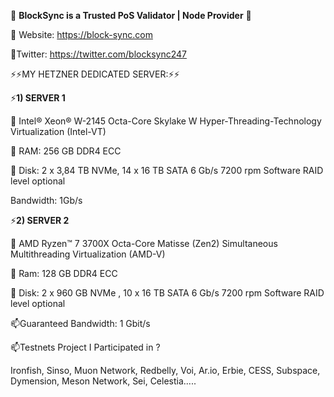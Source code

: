 👋 **BlockSync is a Trusted PoS Validator | Node Provider** 👋

🌱 Website: ​https://block-sync.com

👯Twitter: https://twitter.com/blocksync247

⚡⚡MY HETZNER DEDICATED SERVER:⚡⚡

⚡**1) SERVER 1**

💬 Intel® Xeon® W-2145
Octa-Core
Skylake W
Hyper-Threading-Technology
Virtualization (Intel-VT)

💬 RAM: 256 GB DDR4 ECC

💬 Disk: 2 x 3,84 TB NVMe,
14 x 16 TB
SATA 6 Gb/s 7200 rpm
Software RAID level optional

Bandwidth: 1Gb/s

⚡**2) SERVER 2**

💬 AMD Ryzen™ 7 3700X
Octa-Core
Matisse (Zen2)
Simultaneous Multithreading
Virtualization (AMD-V)

💬 Ram: 128 GB DDR4 ECC

💬 Disk: 2 x 960 GB NVMe , 
10 x 16 TB
SATA 6 Gb/s 7200 rpm
Software RAID level optional

📫Guaranteed Bandwidth: 1 Gbit/s

📫Testnets Project I Participated in ?

Ironfish, Sinso, Muon Network, Redbelly, Voi, Ar.io, Erbie, CESS, Subspace, Dymension, Meson Network, Sei, Celestia.....
<!--
**blocksync247/blocksync247** is a ✨ _special_ ✨ repository because its `README.md` (this file) appears on your GitHub profile.
🔭BlockSync is a Trusted PoS Validator | Node Provider
🌱 Website: ​https://block-sync.com
👯Twitter: https://twitter.com/blocksync247
⚡⚡MY HETZNER DEDICATED SERVER:⚡⚡
⚡1) SERVER 1
💬 Intel® Xeon® W-2145
Octa-Core
Skylake W
Hyper-Threading-Technology
Virtualization (Intel-VT)

💬 RAM: 256 GB DDR4 ECC

💬 Disk: 2 x 3,84 TB NVMe,
14 x 16 TB
SATA 6 Gb/s 7200 rpm
Software RAID level optional

Bandwidth: 1Gb/s

⚡2) SERVER 2
💬 AMD Ryzen™ 7 3700X
Octa-Core
Matisse (Zen2)
Simultaneous Multithreading
Virtualization (AMD-V)

💬 Ram: 128 GB DDR4 ECC

💬 Disk: 2 x 960 GB NVMe , 
10 x 16 TB
SATA 6 Gb/s 7200 rpm
Software RAID level optional

📫Guaranteed Bandwidth: 1 Gbit/s

📫Testnets Project I Participated in ?
Ironfish, Sinso, Muon Network, Redbelly, Voi, Ar.io, Erbie, CESS, Subspace, Dymension, Meson Network, Sei, Celestia.....
-->
